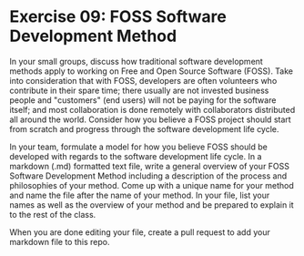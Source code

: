 # Exercise 09: FOSS Software Development Method

In your small groups, discuss how traditional software development methods apply to working on Free and Open Source Software (FOSS). Take into consideration that with FOSS, developers are often volunteers who contribute in their spare time; there usually are not invested business people and "customers" (end users) will not be paying for the software itself; and most collaboration is done remotely with collaborators distributed all around the world. Consider how you believe a FOSS project should start from scratch and progress through the software development life cycle.

In your team, formulate a model for how you believe FOSS should be developed with regards to the software development life cycle. In a markdown (.md) formatted text file, write a general overview of your FOSS Software Development Method including a description of the process and philosophies of your method. Come up with a unique name for your method and name the file after the name of your method. In your file, list your names as well as the overview of your method and be prepared to explain it to the rest of the class.

When you are done editing your file, create a pull request to add your markdown file to this repo.
